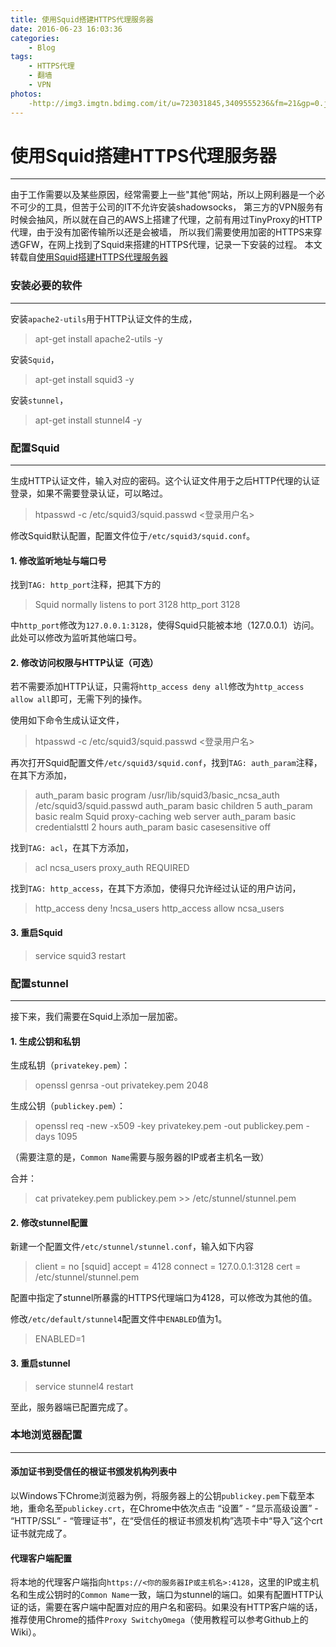 ```yaml
---
title: 使用Squid搭建HTTPS代理服务器
date: 2016-06-23 16:03:36
categories: 
	- Blog
tags: 
	- HTTPS代理
	- 翻墙
	- VPN
photos:
	-http://img3.imgtn.bdimg.com/it/u=723031845,3409555236&fm=21&gp=0.jpg
---
```

# 使用Squid搭建HTTPS代理服务器
------

由于工作需要以及某些原因，经常需要上一些"其他"网站，所以上网利器是一个必不可少的工具，但苦于公司的IT不允许安装shadowsocks，
第三方的VPN服务有时候会抽风，所以就在自己的AWS上搭建了代理，之前有用过TinyProxy的HTTP代理，由于没有加密传输所以还是会被墙，
所以我们需要使用加密的HTTPS来穿透GFW，在网上找到了Squid来搭建的HTTPS代理，记录一下安装的过程。
本文转载自[使用Squid搭建HTTPS代理服务器](http://www.predatorray.me/%E5%9C%A8VPS%E4%B8%8A%E6%90%AD%E5%BB%BASquid%E4%BB%A3%E7%90%86%E6%9C%8D%E5%8A%A1%E5%99%A8/)
### **安装必要的软件**
------
安装`apache2-utils`用于HTTP认证文件的生成，
> apt-get install apache2-utils -y

安装`Squid`，

> apt-get install squid3 -y

安装`stunnel`，

> apt-get install stunnel4 -y

### **配置Squid**
------
生成HTTP认证文件，输入对应的密码。这个认证文件用于之后HTTP代理的认证登录，如果不需要登录认证，可以略过。
> htpasswd -c /etc/squid3/squid.passwd <登录用户名>

修改Squid默认配置，配置文件位于`/etc/squid3/squid.conf`。
#### **1. 修改监听地址与端口号**

找到`TAG: http_port`注释，把其下方的

> Squid normally listens to port 3128
http_port 3128

中`http_port`修改为`127.0.0.1:3128`，使得Squid只能被本地（127.0.0.1）访问。此处可以修改为监听其他端口号。

#### **2. 修改访问权限与HTTP认证（可选）**

若不需要添加HTTP认证，只需将`http_access deny all`修改为`http_access allow all`即可，无需下列的操作。

使用如下命令生成认证文件，

> htpasswd -c /etc/squid3/squid.passwd <登录用户名>

再次打开Squid配置文件`/etc/squid3/squid.conf`，找到`TAG: auth_param`注释，在其下方添加，

> auth_param basic program /usr/lib/squid3/basic_ncsa_auth /etc/squid3/squid.passwd
auth_param basic children 5
auth_param basic realm Squid proxy-caching web server
auth_param basic credentialsttl 2 hours
auth_param basic casesensitive off

找到`TAG: acl`，在其下方添加，

> acl ncsa_users proxy_auth REQUIRED

找到`TAG: http_access`，在其下方添加，使得只允许经过认证的用户访问，

> http_access deny !ncsa_users
http_access allow ncsa_users

#### **3. 重启Squid**

> service squid3 restart

### **配置stunnel**
------

接下来，我们需要在Squid上添加一层加密。

#### **1. 生成公钥和私钥**

生成私钥（`privatekey.pem`）：

> openssl genrsa -out privatekey.pem 2048

生成公钥（`publickey.pem`）：

> openssl req -new -x509 -key privatekey.pem -out publickey.pem -days 1095

（需要注意的是，`Common Name`需要与服务器的IP或者主机名一致）

合并：

> cat privatekey.pem publickey.pem >> /etc/stunnel/stunnel.pem

#### **2. 修改stunnel配置**

新建一个配置文件`/etc/stunnel/stunnel.conf`，输入如下内容

> client = no
[squid]
accept = 4128
connect = 127.0.0.1:3128
cert = /etc/stunnel/stunnel.pem

配置中指定了stunnel所暴露的HTTPS代理端口为4128，可以修改为其他的值。

修改`/etc/default/stunnel4`配置文件中`ENABLED`值为1。

> ENABLED=1

#### **3. 重启stunnel**

> service stunnel4 restart

至此，服务器端已配置完成了。

### **本地浏览器配置**
------
#### **添加证书到受信任的根证书颁发机构列表中**


以Windows下Chrome浏览器为例，将服务器上的公钥`publickey.pem`下载至本地，重命名至`publickey.crt`，在Chrome中依次点击 “设置” - “显示高级设置” - “HTTP/SSL” - “管理证书”，在“受信任的根证书颁发机构”选项卡中“导入”这个crt证书就完成了。

#### **代理客户端配置**

将本地的代理客户端指向`https://<你的服务器IP或主机名>:4128`，这里的IP或主机名和生成公钥时的`Common Name`一致，端口为stunnel的端口。如果有配置HTTP认证的话，需要在客户端中配置对应的用户名和密码。如果没有HTTP客户端的话，推荐使用Chrome的插件`Proxy SwitchyOmega`（使用教程可以参考Github上的Wiki）。

